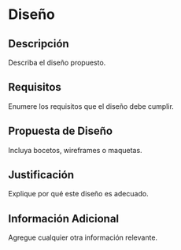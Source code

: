 # Diseño

## Descripción
Describa el diseño propuesto.

## Requisitos
Enumere los requisitos que el diseño debe cumplir.

## Propuesta de Diseño
Incluya bocetos, wireframes o maquetas.

## Justificación
Explique por qué este diseño es adecuado.

## Información Adicional
Agregue cualquier otra información relevante.

